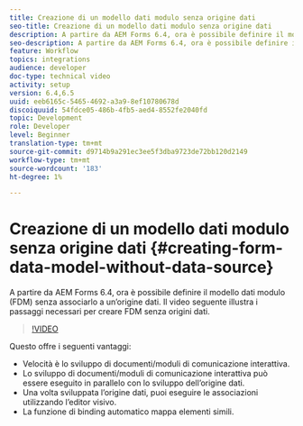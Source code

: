 ```yaml
---
title: Creazione di un modello dati modulo senza origine dati
seo-title: Creazione di un modello dati modulo senza origine dati
description: A partire da AEM Forms 6.4, ora è possibile definire il modello dati modulo (FDM) senza associarlo a un’origine dati. Il video seguente illustra i passaggi necessari per creare FDM senza origini dati.
seo-description: A partire da AEM Forms 6.4, ora è possibile definire il modello dati modulo (FDM) senza associarlo a un’origine dati. Il video seguente illustra i passaggi necessari per creare FDM senza origini dati.
feature: Workflow
topics: integrations
audience: developer
doc-type: technical video
activity: setup
version: 6.4,6.5
uuid: eeb6165c-5465-4692-a3a9-8ef10780678d
discoiquuid: 54fdce05-486b-4fb5-aed4-8552fe2040fd
topic: Development
role: Developer
level: Beginner
translation-type: tm+mt
source-git-commit: d9714b9a291ec3ee5f3dba9723de72bb120d2149
workflow-type: tm+mt
source-wordcount: '183'
ht-degree: 1%

---
```



# Creazione di un modello dati modulo senza origine dati {#creating-form-data-model-without-data-source}

A partire da AEM Forms 6.4, ora è possibile definire il modello dati modulo (FDM) senza associarlo a un’origine dati. Il video seguente illustra i passaggi necessari per creare FDM senza origini dati.

>[!VIDEO](https://video.tv.adobe.com/v/21414/?quality=9&learn=on)

Questo offre i seguenti vantaggi:

* Velocità è lo sviluppo di documenti/moduli di comunicazione interattiva.
* Lo sviluppo di documenti/moduli di comunicazione interattiva può essere eseguito in parallelo con lo sviluppo dell’origine dati.
* Una volta sviluppata l’origine dati, puoi eseguire le associazioni utilizzando l’editor visivo.
* La funzione di binding automatico mappa elementi simili.

